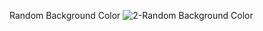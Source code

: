 Random Background Color
![2-Random Background Color](https://github.com/rabiaztoprak/JAVASCRIPT-PROJECTS/assets/80384765/5f97f272-b62f-4c19-80d4-1f2a2e946d42)
